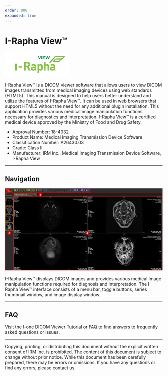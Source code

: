 ```yaml
---
order: 800
expanded: true
---
```



# I-Rapha View™

![](5_Tutorials/img/iraphalogo.png)

I-Rapha View™ is a DICOM viewer software that allows users to view DICOM images transmitted from medical imaging devices using web standards (HTML5).
This manual is designed to help users better understand and utilize the features of I-Rapha View™.
It can be used in web browsers that support HTML5 without the need for any additional plugin installation. This application provides various medical image manipulation functions necessary for diagnostics and interpretation. I-Rapha View™ is a certified medical device approved by the Ministry of Food and Drug Safety.
* Approval Number: 18-4032
* Product Name: Medical Imaging Transmission Device Software
* Classification Number: A26430.03
* Grade: Class II
* Manufacturer: IRM Inc., Medical Imaging Transmission Device Software, I-Rapha View

------

## Navigation 


![](../1_Raphaview/5_Tutorials/img/gui.png)

I-Rapha View™ displays DICOM images and provides various medical image manipulation functions required for diagnosis and interpretation. The I-Rapha View™ interface consists of a menu bar, toggle buttons, series thumbnail window, and image display window.

--------

## FAQ

Visit the I-one DICOM Viewer [Tutorial](./5_Tutorials/index.md) or [FAQ](../FAQ/intro.md) to find answers to frequently asked questions or issues.

----

Copying, printing, or distributing this document without the explicit written consent of IRM Inc. is prohibited. The content of this document is subject to change without prior notice. While this document has been carefully prepared, there may be errors or omissions. If you have any questions or find any errors, please contact us.